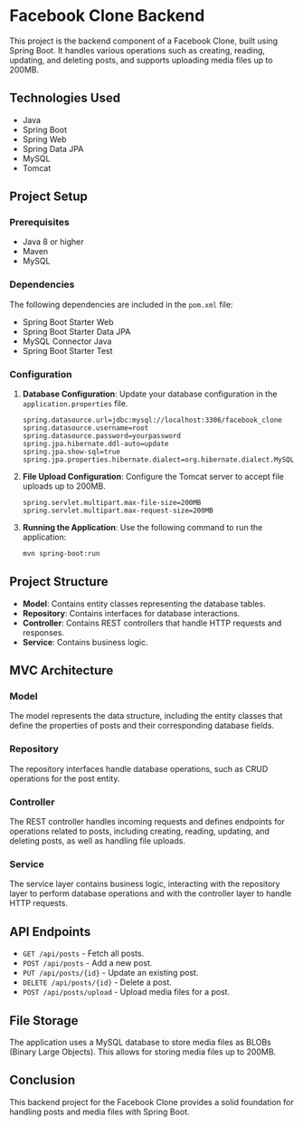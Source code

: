# Facebook Clone Backend

This project is the backend component of a Facebook Clone, built using Spring Boot. It handles various operations such as creating, reading, updating, and deleting posts, and supports uploading media files up to 200MB.

## Technologies Used

- Java
- Spring Boot
- Spring Web
- Spring Data JPA
- MySQL
- Tomcat

## Project Setup

### Prerequisites

- Java 8 or higher
- Maven
- MySQL

### Dependencies

The following dependencies are included in the `pom.xml` file:
- Spring Boot Starter Web
- Spring Boot Starter Data JPA
- MySQL Connector Java
- Spring Boot Starter Test

### Configuration

1. **Database Configuration**: Update your database configuration in the `application.properties` file.

    ```properties
    spring.datasource.url=jdbc:mysql://localhost:3306/facebook_clone
    spring.datasource.username=root
    spring.datasource.password=yourpassword
    spring.jpa.hibernate.ddl-auto=update
    spring.jpa.show-sql=true
    spring.jpa.properties.hibernate.dialect=org.hibernate.dialect.MySQL5Dialect
    ```

2. **File Upload Configuration**: Configure the Tomcat server to accept file uploads up to 200MB.

    ```properties
    spring.servlet.multipart.max-file-size=200MB
    spring.servlet.multipart.max-request-size=200MB
    ```

3. **Running the Application**: Use the following command to run the application:

    ```bash
    mvn spring-boot:run
    ```

## Project Structure

- **Model**: Contains entity classes representing the database tables.
- **Repository**: Contains interfaces for database interactions.
- **Controller**: Contains REST controllers that handle HTTP requests and responses.
- **Service**: Contains business logic.

## MVC Architecture

### Model

The model represents the data structure, including the entity classes that define the properties of posts and their corresponding database fields.

### Repository

The repository interfaces handle database operations, such as CRUD operations for the post entity.

### Controller

The REST controller handles incoming requests and defines endpoints for operations related to posts, including creating, reading, updating, and deleting posts, as well as handling file uploads.

### Service

The service layer contains business logic, interacting with the repository layer to perform database operations and with the controller layer to handle HTTP requests.

## API Endpoints

- `GET /api/posts` - Fetch all posts.
- `POST /api/posts` - Add a new post.
- `PUT /api/posts/{id}` - Update an existing post.
- `DELETE /api/posts/{id}` - Delete a post.
- `POST /api/posts/upload` - Upload media files for a post.

## File Storage

The application uses a MySQL database to store media files as BLOBs (Binary Large Objects). This allows for storing media files up to 200MB.

## Conclusion

This backend project for the Facebook Clone provides a solid foundation for handling posts and media files with Spring Boot.
